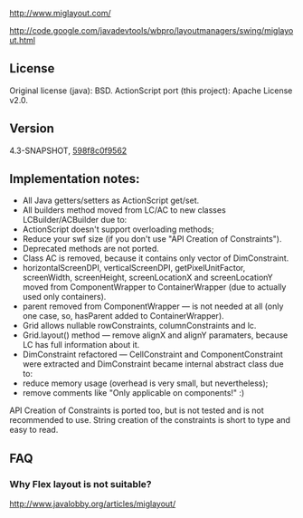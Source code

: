 http://www.miglayout.com/

http://code.google.com/javadevtools/wbpro/layoutmanagers/swing/miglayout.html

## License
Original license (java): BSD. ActionScript port (this project): Apache License v2.0.

## Version
4.3-SNAPSHOT, [598f8c0f9562](https://code.google.com/p/miglayout/source/detail?r=598f8c0f9562a72e37bfbfef205a2a92393fdeee)

## Implementation notes:
* All Java getters/setters as ActionScript get/set.
* All builders method moved from LC/AC to new classes LCBuilder/ACBuilder due to:
 * ActionScript doesn't support overloading methods;
 * Reduce your swf size (if you don't use "API Creation of Constraints").
* Deprecated methods are not ported.
* Class AC is removed, because it contains only vector of DimConstraint.
* horizontalScreenDPI, verticalScreenDPI, getPixelUnitFactor, screenWidth, screenHeight, screenLocationX and screenLocationY moved from ComponentWrapper to ContainerWrapper (due to actually used only containers).
* parent removed from ComponentWrapper — is not needed at all (only one case, so, hasParent added to ContainerWrapper).
* Grid allows nullable rowConstraints, columnConstraints and lc.
* Grid.layout() method — remove alignX and alignY paramaters, because LC has full information about it.
* DimConstraint refactored — CellConstraint and ComponentConstraint were extracted and DimConstraint became internal abstract class due to:
 * reduce memory usage (overhead is very small, but nevertheless);
 * remove comments like "Only applicable on components!" :)

API Creation of Constraints is ported too, but is not tested and is not recommended to use. String creation of the constraints is short to type and easy to read.

## FAQ
### Why Flex layout is not suitable?
http://www.javalobby.org/articles/miglayout/